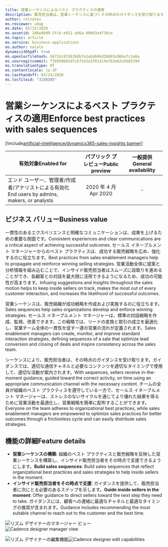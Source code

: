 ```yaml
---
title: 営業シーケンスによるベスト プラクティスの適用
description: 販売担当者は、営業シーケンスに基づくその時点のガイダンスを受け取ります。ガイダンスでは、適切な通信チャネルと必要なコンテンツを適切なタイミングで使用して、適切な活動が案内されます。
author: relnotes
ms.reviewer: udag
ms.date: 03/12/2020
ms.assetid: 2d6e4b89-5fcb-e911-a96a-000d3a4f36ce
ms.topic: article
ms.service: business-applications
ms.author: nataln
dynamics365pdf: true
ms.openlocfilehash: 5672dc83363b8bfa1abd04bd3b803c06be7c2a6a
ms.sourcegitcommit: f7b958b02d7cb7543a3f81414e7b3e62a5b8539d
ms.translationtype: HT
ms.contentlocale: ja-JP
ms.lasthandoff: 03/24/2020
ms.locfileid: "3158305"
---
```

# <a name="enforce-best-practices-with-sales-sequences"></a><span data-ttu-id="1e24b-103">営業シーケンスによるベスト プラクティスの適用</span><span class="sxs-lookup"><span data-stu-id="1e24b-103">Enforce best practices with sales sequences</span></span>
[!include[artificial-intelligence/dynamics365-sales-insights banner](../includes/artificial-intelligence/dynamics365-sales-insights.md)]

| <span data-ttu-id="1e24b-104">有効対象</span><span class="sxs-lookup"><span data-stu-id="1e24b-104">Enabled for</span></span>    |  <span data-ttu-id="1e24b-105">パブリック プレビュー</span><span class="sxs-lookup"><span data-stu-id="1e24b-105">Public preview</span></span> | <span data-ttu-id="1e24b-106">一般提供</span><span class="sxs-lookup"><span data-stu-id="1e24b-106">General availability</span></span> | 
| ---------- | :----------: |:----------: |
|<span data-ttu-id="1e24b-107">エンド ユーザー、管理者/作成者/アナリストによる有効化</span><span class="sxs-lookup"><span data-stu-id="1e24b-107">End users by admins, makers, or analysts</span></span>|<span data-ttu-id="1e24b-108">2020 年 4 月</span><span class="sxs-lookup"><span data-stu-id="1e24b-108">Apr 2020</span></span>| -|


## <a name="business-value"></a><span data-ttu-id="1e24b-109">ビジネス バリュー</span><span class="sxs-lookup"><span data-stu-id="1e24b-109">Business value</span></span>
<!-- bv start -->
<span data-ttu-id="1e24b-110">一貫性のあるエクスペリエンスと明確なコミュニケーションは、成果を上げるための重要な側面です。</span><span class="sxs-lookup"><span data-stu-id="1e24b-110">Consistent experiences and clear communications are a critical aspect of achieving successful outcomes.</span></span> <span data-ttu-id="1e24b-111">セールス イネーブルメント マネージャーからのベスト プラクティスは、成功する販売戦略を広め、強化するのに役立ちます。</span><span class="sxs-lookup"><span data-stu-id="1e24b-111">Best practices from sales enablement managers help to propagate and reinforce winning selling strategies.</span></span> <span data-ttu-id="1e24b-112">営業活動全体に提案と分析情報を組み込むことで、インサイド販売担当者はスムーズに段取りを進めることができ、各顧客との対話を最大限に活用できるようになるため、成功の可能性が高まります。</span><span class="sxs-lookup"><span data-stu-id="1e24b-112">Infusing suggestions and insights throughout the sales motion helps to keep inside sellers on track, makes the most out of every customer interaction, and increases the likelihood of successful outcomes.</span></span> 

<span data-ttu-id="1e24b-113">営業シーケンスは、販売組織が成功戦略を作成および実施するのに役立ちます。</span><span class="sxs-lookup"><span data-stu-id="1e24b-113">Sales sequences help sales organizations develop and enforce winning strategies.</span></span> <span data-ttu-id="1e24b-114">セールス イネーブルメント マネージャーは、標準の対話戦略を作成、監視、改善できます。この戦略では、リードの変換と取引の成立を最適化し、営業チーム全体の一貫性を促す一連の営業の流れが定義されます。</span><span class="sxs-lookup"><span data-stu-id="1e24b-114">Sales enablement managers can create, monitor, and improve standard interaction strategies, defining sequences of a sale that optimize lead conversion and closing of deals and inspire consistency across the sales team.</span></span>

<span data-ttu-id="1e24b-115">シーケンスにより、販売担当者は、その時点のガイダンスを受け取ります。ガイダンスでは、適切な通信チャネルと必要なコンテンツを適切なタイミングで使用して、適切な活動が案内されます。</span><span class="sxs-lookup"><span data-stu-id="1e24b-115">With sequences, sellers receive in-the-moment guidance, guided toward the correct activity, on time using an appropriate communication channel with the necessary content.</span></span> <span data-ttu-id="1e24b-116">チームの全員が組織のベスト プラクティスを遵守している一方で、セールス イネーブルメント マネージャーは、ストレスのないサイクルを通じてより優れた結果を得るために営業活動を最適化し、営業戦略を簡単に配布することができます。</span><span class="sxs-lookup"><span data-stu-id="1e24b-116">Everyone on the team adheres to organizational best practices, while sales enablement managers are empowered to optimize sales practices for better outcomes through a frictionless cycle and can easily distribute sales strategies.</span></span>
<!-- bv end -->



## <a name="feature-details"></a><span data-ttu-id="1e24b-117">機能の詳細</span><span class="sxs-lookup"><span data-stu-id="1e24b-117">Feature details</span></span>
<!--feature detail start -->
- <span data-ttu-id="1e24b-118">**営業シーケンスの構築**: 組織のベスト プラクティスと販売戦略を反映した営業シーケンスを構築し、インサイド販売担当者をその時点で支援できるようにします。</span><span class="sxs-lookup"><span data-stu-id="1e24b-118">**Build sales sequences**: Build sales sequences that reflect organizational best practices and sales strategies to help inside sellers in the moment.</span></span>
- <span data-ttu-id="1e24b-119">**インサイド販売担当者をその時点で支援**: ガイダンスを提供して、販売担当者に次にとる必要のあるステップを示します。</span><span class="sxs-lookup"><span data-stu-id="1e24b-119">**Guide inside sellers in the moment**: Offer guidance to direct sellers toward the next step they need to take.</span></span> <span data-ttu-id="1e24b-120">ガイダンスには、顧客への連絡に最適なチャネルと最適なタイミングの推奨が含まれます。</span><span class="sxs-lookup"><span data-stu-id="1e24b-120">Guidance includes recommending the most suitable channel to reach out to the customer and the best time.</span></span>
<!--feature detail end -->

<span data-ttu-id="1e24b-121">![リズム デザイナーのマネージャー ビュー](media/cadence-designer1.jpg "リズム デザイナーのマネージャー ビュー")</span><span class="sxs-lookup"><span data-stu-id="1e24b-121">![Cadence designer manager view](media/cadence-designer1.jpg "Cadence designer manager view")</span></span>
<!-- Picture 1 -->
<span data-ttu-id="1e24b-122">![リズム デザイナーの編集機能](media/cadence-designer2.jpg "リズム デザイナーの編集機能")</span><span class="sxs-lookup"><span data-stu-id="1e24b-122">![Cadence designer edit capabilities](media/cadence-designer2.jpg "Cadence designer edit capabilities")</span></span>
<!-- Picture 2 -->








